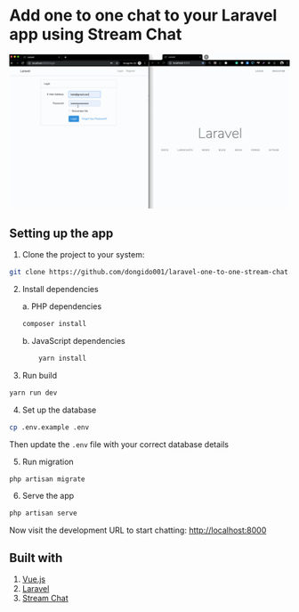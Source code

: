 # Add one to one chat to your Laravel app using Stream Chat

![Samle](./one-on-one.gif)


## Setting up the app

1. Clone the project to your system:

```sh
git clone https://github.com/dongido001/laravel-one-to-one-stream-chat.git
```

2. Install dependencies

    a. PHP dependencies
    ```sh
    composer install
    ```

    b. JavaScript dependencies

    ```sh
        yarn install
    ```

3. Run build

```sh
yarn run dev
```

4. Set up the database

```sh
cp .env.example .env
```

Then update the `.env` file with your correct database details

5. Run migration

```
php artisan migrate
```

6. Serve the app

```sh
php artisan serve
```

Now visit the development URL to start chatting: [http://localhost:8000](http://localhost:8000)

## Built with

1. [Vue.js](https://vuejs.org/)
2. [Laravel](https://laravel.com/)
3. [Stream Chat](https://getstream.io/chat/docs/)